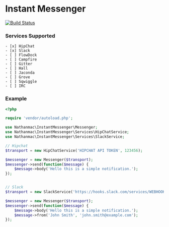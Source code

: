 Instant Messenger
=================

[![Build Status](https://travis-ci.org/nathanmac/instant-messenger.svg?branch=master)](https://travis-ci.org/nathanmac/instant-messenger)

### Services Supported
    - [x] HipChat
    - [x] Slack
    - [ ] FlowDock
    - [ ] Campfire
    - [ ] Gitter
    - [ ] Hall
    - [ ] Jaconda
    - [ ] Grove
    - [ ] Sqwiggle
    - [ ] IRC
    
### Example
```php
<?php

require 'vendor/autoload.php';

use Nathanmac\InstantMessenger\Messenger;
use Nathanmac\InstantMessenger\Services\HipChatService;
use Nathanmac\InstantMessenger\Services\SlackService;

// Hipchat
$transport = new HipChatService('HIPCHAT API TOKEN', 123456);

$messenger = new Messenger($transport);
$messenger->send(function($message) {
    $message->body('Hello this is a simple notification.');
});


// Slack
$transport = new SlackService('https://hooks.slack.com/services/WEBHOOKTOKEN');

$messenger = new Messenger($transport);
$messenger->send(function($message) {
    $message->body('Hello this is a simple notification.');
    $message->from('John Smith', 'john.smith@example.com');
});
```